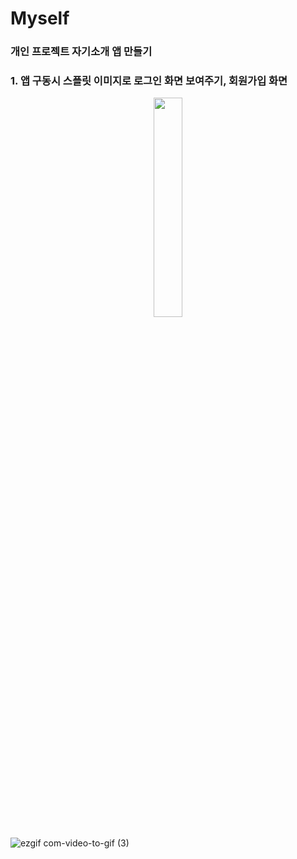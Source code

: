 # Myself

### 개인 프로젝트 자기소개 앱 만들기

### 1. 앱 구동시 스플릿 이미지로 로그인 화면 보여주기, 회원가입 화면
<p align="center" width="100%">
<img src =![ezgif com-video-to-gif (2)](https://github.com/4seokhyeon/Myself/assets/106301222/fa07d8ed-3c24-44db-9b83-b289a3397a1a)
width="30%">


![ezgif com-video-to-gif (3)](https://github.com/4seokhyeon/Myself/assets/106301222/9a0801e7-aa98-4e2f-bae1-d9eaef0ed334)
